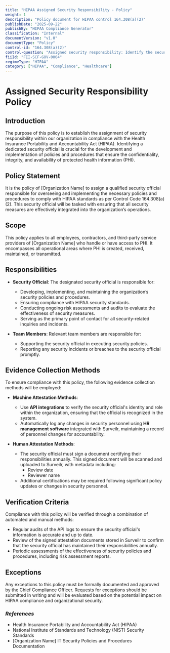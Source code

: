 ```yaml
---
title: "HIPAA Assigned Security Responsibility - Policy"
weight: 1
description: "Policy document for HIPAA control 164.308(a)(2)"
publishDate: "2025-09-22"
publishBy: "HIPAA Compliance Generator"
classification: "Internal"
documentVersion: "v1.0"
documentType: "Policy"
control-id: "164.308(a)(2)"
control-question: "Assigned security responsibility: Identify the security official who is responsible for the development and implementation of the policies and procedures required by this subpart for the entity."
fiiId: "FII-SCF-GOV-0004"
regimeType: "HIPAA"
category: ["HIPAA", "Compliance", "Healthcare"]
---
```


# Assigned Security Responsibility Policy

## Introduction
The purpose of this policy is to establish the assignment of security responsibility within our organization in compliance with the Health Insurance Portability and Accountability Act (HIPAA). Identifying a dedicated security official is crucial for the development and implementation of policies and procedures that ensure the confidentiality, integrity, and availability of protected health information (PHI).

## Policy Statement
It is the policy of [Organization Name] to assign a qualified security official responsible for overseeing and implementing the necessary policies and procedures to comply with HIPAA standards as per Control Code 164.308(a)(2). This security official will be tasked with ensuring that all security measures are effectively integrated into the organization’s operations.

## Scope
This policy applies to all employees, contractors, and third-party service providers of [Organization Name] who handle or have access to PHI. It encompasses all operational areas where PHI is created, received, maintained, or transmitted.

## Responsibilities
- **Security Official**: The designated security official is responsible for:
  - Developing, implementing, and maintaining the organization’s security policies and procedures.
  - Ensuring compliance with HIPAA security standards.
  - Conducting ongoing risk assessments and audits to evaluate the effectiveness of security measures.
  - Serving as the primary point of contact for all security-related inquiries and incidents.

- **Team Members**: Relevant team members are responsible for:
  - Supporting the security official in executing security policies.
  - Reporting any security incidents or breaches to the security official promptly.

## Evidence Collection Methods
To ensure compliance with this policy, the following evidence collection methods will be employed:

- **Machine Attestation Methods**:
  - Use **API integrations** to verify the security official's identity and role within the organization, ensuring that the official is recognized in the system.
  - Automatically log any changes in security personnel using **HR management software** integrated with Surveilr, maintaining a record of personnel changes for accountability.

- **Human Attestation Methods**:
  - The security official must sign a document certifying their responsibilities annually. This signed document will be scanned and uploaded to Surveilr, with metadata including:
    - Review date
    - Reviewer name
  - Additional certifications may be required following significant policy updates or changes in security personnel.

## Verification Criteria
Compliance with this policy will be verified through a combination of automated and manual methods:
- Regular audits of the API logs to ensure the security official's information is accurate and up to date.
- Review of the signed attestation documents stored in Surveilr to confirm that the security official has maintained their responsibilities annually.
- Periodic assessments of the effectiveness of security policies and procedures, including risk assessment reports.

## Exceptions
Any exceptions to this policy must be formally documented and approved by the Chief Compliance Officer. Requests for exceptions should be submitted in writing and will be evaluated based on the potential impact on HIPAA compliance and organizational security.

### _References_
- Health Insurance Portability and Accountability Act (HIPAA)
- National Institute of Standards and Technology (NIST) Security Standards
- [Organization Name] IT Security Policies and Procedures Documentation